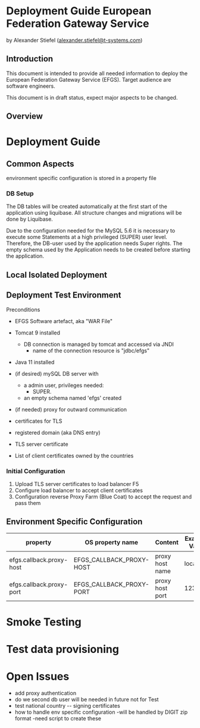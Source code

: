 # Deployment Guide European Federation Gateway Service
by Alexander Stiefel (alexander.stiefel@t-systems.com)

##	Introduction
This document is intended to provide all needed information to deploy the European Federation Gateway Service (EFGS). Target audience are software engineers.

This document is in draft status, expect major aspects to be changed.

## Overview

# Deployment Guide

## Common Aspects

environment specific configuration is stored in a property file

### DB Setup
The DB tables will be created  automatically at the first start of the application using liquibase. All structure changes
and migrations will be done by Liquibase.

Due to the configuration needed for the MySQL 5.6 it is necessary to execute some Statements at a high privileged (SUPER) user level.
Therefore, the DB-user used by the application needs Super rights.
The empty schema used by the Application needs to be created before starting the application.
## Local Isolated Deployment

## Deployment Test Environment
Preconditions
- EFGS Software artefact, aka "WAR File"

- Tomcat 9 installed
  - DB connection is managed by tomcat and accessed via JNDI
    - name of the connection resource is "jdbc/efgs"

- Java 11 installed
- (if desired) mySQL DB server with
  - a admin user, privileges needed:
    - SUPER.
  - an empty schema named 'efgs' created
- (if needed) proxy for outward communication
- certificates for TLS
- registered domain (aka DNS entry)
- TLS server certificate
- List of client certificates owned by the countries



### Initial Configuration

1. Upload TLS server certificates to load balancer F5 
1. Configure load balancer to accept client certificates
1. Configuration reverse Proxy Farm (Blue Coat) to accept the request and pass them


## Environment Specific Configuration
| property  | OS property name |   Content                                          | Example Value                          |
| --------- | --------- | ------------------------------------------------ | -------------------------------------- |
| efgs.callback.proxy-host      | EFGS_CALLBACK_PROXY-HOST |proxy host name  | localhost |
| efgs.callback.proxy-port   | EFGS_CALLBACK_PROXY-PORT | proxy host port  | 1234 |


# Smoke Testing

# Test data provisioning 

# Open Issues
- add proxy authentication
- do we second db user 
    will be needed in future not for Test
- test national country
-- signing certificates
- how to handle env specific configuration
    -will be handled by DIGIT zip format 
    -need script to create these
